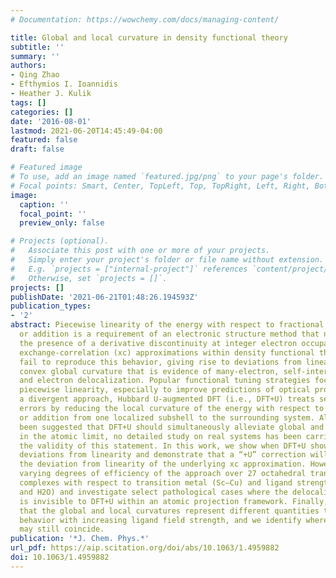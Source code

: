 ```yaml
---
# Documentation: https://wowchemy.com/docs/managing-content/

title: Global and local curvature in density functional theory
subtitle: ''
summary: ''
authors:
- Qing Zhao
- Efthymios I. Ioannidis
- Heather J. Kulik
tags: []
categories: []
date: '2016-08-01'
lastmod: 2021-06-20T14:45:49-04:00
featured: false
draft: false

# Featured image
# To use, add an image named `featured.jpg/png` to your page's folder.
# Focal points: Smart, Center, TopLeft, Top, TopRight, Left, Right, BottomLeft, Bottom, BottomRight.
image:
  caption: ''
  focal_point: ''
  preview_only: false

# Projects (optional).
#   Associate this post with one or more of your projects.
#   Simply enter your project's folder or file name without extension.
#   E.g. `projects = ["internal-project"]` references `content/project/deep-learning/index.md`.
#   Otherwise, set `projects = []`.
projects: []
publishDate: '2021-06-21T01:48:26.194593Z'
publication_types:
- '2'
abstract: Piecewise linearity of the energy with respect to fractional electron removal
  or addition is a requirement of an electronic structure method that necessitates
  the presence of a derivative discontinuity at integer electron occupation. Semi-local
  exchange-correlation (xc) approximations within density functional theory (DFT)
  fail to reproduce this behavior, giving rise to deviations from linearity with a
  convex global curvature that is evidence of many-electron, self-interaction error
  and electron delocalization. Popular functional tuning strategies focus on reproducing
  piecewise linearity, especially to improve predictions of optical properties. In
  a divergent approach, Hubbard U-augmented DFT (i.e., DFT+U) treats self-interaction
  errors by reducing the local curvature of the energy with respect to electron removal
  or addition from one localized subshell to the surrounding system. Although it has
  been suggested that DFT+U should simultaneously alleviate global and local curvature
  in the atomic limit, no detailed study on real systems has been carried out to probe
  the validity of this statement. In this work, we show when DFT+U should minimize
  deviations from linearity and demonstrate that a “+U” correction will never worsen
  the deviation from linearity of the underlying xc approximation. However, we explain
  varying degrees of efficiency of the approach over 27 octahedral transition metal
  complexes with respect to transition metal (Sc–Cu) and ligand strength (CO, NH3,
  and H2O) and investigate select pathological cases where the delocalization error
  is invisible to DFT+U within an atomic projection framework. Finally, we demonstrate
  that the global and local curvatures represent different quantities that show opposing
  behavior with increasing ligand field strength, and we identify where these two
  may still coincide.
publication: '*J. Chem. Phys.*'
url_pdf: https://aip.scitation.org/doi/abs/10.1063/1.4959882
doi: 10.1063/1.4959882
---
```

